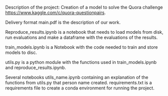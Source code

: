 Description of the project: Creation of a model to solve the Quora challenge https://www.kaggle.com/c/quora-questionpairs.


Delivery format
main.pdf is the description of our work.

Reproduce_results.ipynb is a notebook that needs to load models from disk, run evaluations and make a dataframe with the evaluations of the results.

train_models.ipynb is a Notebook with the code needed to train and store models to disc.

utils.py is a python module with the functions used in train_models.ipynb and reproduce_results.ipynb.

Several notebooks utils_name.ipynb containing an explanation of the functions from utils.py that person name created. requirements.txt is a requirements file to create a conda environment for running the project.

